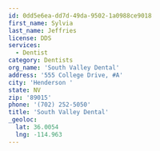 ```yaml
---
id: 0dd5e6ea-dd7d-49da-9502-1a0988ce9018
first_name: Sylvia
last_name: Jeffries
license: DDS
services:
  - Dentist
category: Dentists
org_name: 'South Valley Dental'
address: '555 College Drive, #A'
city: 'Henderson '
state: NV
zip: '89015'
phone: '(702) 252-5050'
title: 'South Valley Dental'
_geoloc:
  lat: 36.0054
  lng: -114.963
---
```

